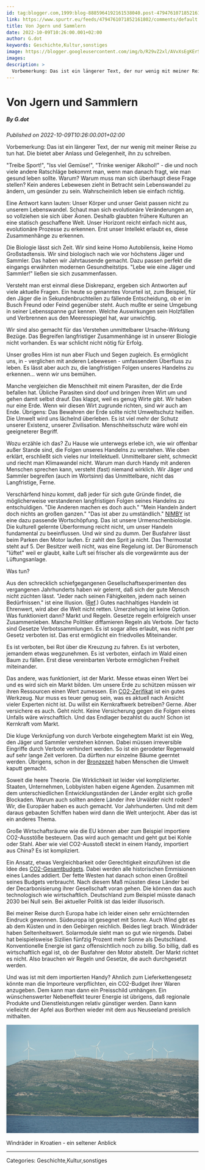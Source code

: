 ```yaml
---
id: tag:blogger.com,1999:blog-8885964192161538040.post-4794761071852161802
link: https://www.spurtr.eu/feeds/4794761071852161802/comments/default
title: Von Jgern und Sammlern
date: 2022-10-09T10:26:00.001+02:00
author: G.dot
keywords: Geschichte,Kultur,sonstiges
image: https://blogger.googleusercontent.com/img/b/R29vZ2xl/AVvXsEgKErSGEp2hGZSDk1T4f19fHp5H5_d5u2RiygAOmq74RTo0UUfm5ef8No7s56__FGQ7l8v8GE7RPY1yuAT82goj2lBDYsuxhYTATu4Zyj6bAQPc-iPuA9RUaKhkVu3QQbyKM3h1DbQ_uGg/s72-c/1665293793107434-0.png
images: 
description: >
  Vorbemerkung: Das ist ein längerer Text, der nur wenig mit meiner Reise zu tun hat. Die bietet aber Anlass und Gelegenheit, ihn zu schreiben.&nbsp;"Treibe Sport!", "Iss viel Gemüse!", "Trinke weniger Alkohol!" - die und noch viele andere Ratschläge bekommt man, wenn man danach fragt, wie man gesund leben sollte. Warum?
---
```

# Von Jgern und Sammlern
##### By G.dot
_Published on 2022-10-09T10:26:00.001+02:00_

Vorbemerkung: Das ist ein längerer Text, der nur wenig mit meiner Reise zu tun hat. Die bietet aber Anlass und Gelegenheit, ihn zu schreiben. 

  

"Treibe Sport!", "Iss viel Gemüse!", "Trinke weniger Alkohol!" - die und noch viele andere Ratschläge bekommt man, wenn man danach fragt, wie man gesund leben sollte. Warum? Warum muss man sich überhaupt diese Frage stellen? Kein anderes Lebewesen zieht in Betracht sein Lebenswandel zu ändern, um gesünder zu sein. Wahrscheinlich leben sie einfach richtig.

Eine Antwort kann lauten: Unser Körper und unser Geist passen nicht zu unserem Lebenswandel. Schaut man sich evolutionäre Veränderungen an, so vollziehen sie sich über Äonen. Deshalb glaubten frühere Kulturen an eine statisch geschaffene Welt. Unser Horizont reicht einfach nicht aus, evolutionäre Prozesse zu erkennen. Erst unser Intellekt erlaubt es, diese Zusammenhänge zu erkennen.

Die Biologie lässt sich Zeit. Wir sind keine Homo Autobilensis, keine Homo Großstadtensis. Wir sind biologisch nach wie vor höchstens Jäger und Sammler. Das haben wir Jahrtausende gemacht. Dazu passen perfekt die eingangs erwähnten modernen Gesundheitstips. "Lebe wie eine Jäger und Sammler!" ließen sie sich zusammenfassen.

Versteht man erst einmal diese Diskrepanz, ergeben sich Antworten auf viele aktuelle Fragen. Ein heute so genanntes Vorurteil ist, zum Beispiel, für den Jäger die in Sekundenbruchteilen zu fällende Entscheidung, ob er im Busch Freund oder Feind gegenüber steht. Auch mußte er seine Umgebung in seiner Lebensspanne gut kennen. Welche Auswirkungen sein Holzfällen und Verbrennen aus den Meeresspiegel hat, war unwichtig.

Wir sind also gemacht für das Verstehen unmittelbarer Ursache-Wirkung Bezüge. Das Begreifen langfristiger Zusammenhänge ist in unserer Biologie nicht vorhanden. Es war schlicht nicht nötig für Erfolg.

Unser großes Hirn ist nun aber Fluch und Segen zugleich. Es ermöglicht uns, in - verglichen mit anderen Lebewesen - umfassendem Überfluss zu leben. Es lässt aber auch zu, die langfristigen Folgen unseres Handelns zu erkennen... wenn wir uns bemühen.

Manche vergleichen die Menschheit mit einem Parasiten, der die Erde befallen hat. Übliche Parasiten sind doof und bringen ihren Wirt um und gehen damit selbst drauf. Das klappt, weil es genug Wirte gibt. Wir haben nur eine Erde. Wenn wir diesen Wirt zugrunde richten, sind wir auch am Ende. Übrigens: Das Bewahren der Erde sollte nicht Umweltschutz heißen. Die Umwelt wird uns lächelnd überleben. Es ist viel mehr der Schutz unserer Existenz, unserer Zivilisation. Menschheitsschutz wäre wohl ein geeigneterer Begriff.

Wozu erzähle ich das? Zu Hause wie unterwegs erlebe ich, wie wir offenbar außer Stande sind, die Folgen unseres Handelns zu verstehen. Wie oben erklärt, erschließt sich vieles nur Intellektuell. Unmittelbarer sieht, schmeckt und riecht man Klimawandel nicht. Warum man durch Handy mit anderen Menschen sprechen kann, versteht (fast) niemand wirklich. Wir Jäger und Sammler begreifen (auch im Wortsinn) das Unmittelbare, nicht das Langfristige, Ferne.

Verschärfend hinzu kommt, daß jeder für sich gute Gründe findet, die möglicherweise verstandenen langfristigen Folgen seines Handelns zu entschuldigen. "Die Anderen machen es doch auch." "Mein Handeln ändert doch nichts an großen ganzen." "Das ist aber zu umständlich." [NIMBY](https://de.wikipedia.org/wiki/NIMBY) ist eine dazu passende Wortschöpfung. Das ist unsere Urmenschenbiologie. Die kulturell gelernte Überformung reicht nicht, um unser Handeln fundamental zu beeinflussen. Und wir sind zu dumm. Der Busfahrer lässt beim Parken den Motor laufen. Er zahlt den Sprit ja nicht. Das Thermostat steht auf 5. Der Besitzer weiß nicht, was eine Regelung ist. Der Büromensch "lüftet" weil er glaubt, kalte Luft sei frischer als die vorgewärmte aus der Lüftungsanlage.

Was tun?

Aus den schrecklich schiefgegangenen Gesellschaftsexperimenten des vergangenen Jahrhunderts haben wir gelernt, daß sich der gute Mensch nicht züchten lässt. "Jeder nach seinen Fähigkeiten, jedem nach seinen Bedürfnissen." ist eine Illusion. ([Ref](https://de.wikipedia.org/wiki/Sozialistisches_Leistungsprinzip).) Gutes nachhaltiges Handeln ist Ehrenwert, wird aber die Welt nicht retten. Umerziehung ist keine Option. Was funktioniert dann? Markt und Regeln. Gesetze regeln erfolgreich unser Zusammenleben. Manche Politiker diffamieren Regeln als Verbote. Der facto sind Gesetze Verbotssammlungen. Es ist sogar alles erlaubt, was nicht per Gesetz verboten ist. Das erst ermöglicht ein friedvolles Miteinander. 

Es ist verboten, bei Rot über die Kreuzung zu fahren. Es ist verboten, jemandem etwas wegzunehmen. Es ist verboten, einfach im Wald einen Baum zu fällen. Erst diese vereinbarten Verbote ermöglichen Freiheit miteinander.

Das andere, was funktioniert, ist der Markt. Messe etwas einen Wert bei und es wird sich ein Markt bilden. Um unsere Erde zu schützen müssen wir ihren Ressourcen einen Wert zumessen. Ein [CO2-Zerifikat](https://de.wikipedia.org/wiki/CO2-Preis) ist ein gutes Werkzeug. Nur muss es teuer genug sein, was es aktuell nach Ansicht vieler Experten nicht ist. Du willst ein Kernkraftwerk betreiben? Gerne. Aber versichere es auch. Geht nicht. Keine Versicherung gegen die Folgen eines Unfalls wäre wirschaftlich. Und das Endlager bezahlst du auch! Schon ist Kernkraft vom Markt.

Die kluge Verknüpfung von durch Verbote eingehegtem Markt ist ein Weg, den Jäger und Sammler verstehen können. Dabei müssen irreversible Eingriffe durch Verbote verhindert werden. So ist ein gerodeter Regenwald auf sehr lange Zeit verloren. Da dürften nur einzelne Bäume geerntet werden. Übrigens, schon in der [Bronzezeit](https://de.wikipedia.org/wiki/Burren) haben Menschen die Umwelt kaputt gemacht. 

  

Soweit die heere Theorie. Die Wirklichkeit ist leider viel komplizierter. Staaten, Unternehmen, Lobbyisten haben eigene Agenden. Zusammen mit dem unterschiedlichen Entwicklungsständen der Länder ergibt sich große Blockaden. Warum auch sollten andere Länder ihre Urwälder nicht roden? Wir, die Europäer haben es auch gemacht. Vor Jahrhunderten. Und mit dem daraus gebauten Schiffen haben wird dann die Welt unterjocht. Aber das ist ein anderes Thema.

Große Wirtschaftsräume wie die EU können aber zum Beispiel importiere CO2-Ausstöße besteuern. Das wird auch gemacht und geht gut bei Kohle oder Stahl. Aber wie viel CO2-Ausstoß steckt in einem Handy, importiert aus China? Es ist kompliziert.

Ein Ansatz, etwas Vergleichbarkeit oder Gerechtigkeit einzuführen ist die Idee des [CO2-Gesamtbudgets](https://de.wikipedia.org/wiki/CO2-Budget). Dabei werden alle historischen Emmisionen eines Landes addiert. Der fette Westen hat danach schon einen Großteil seines Budgets verbraucht. Nach diesem Maß müssten diese Länder bei der Decarbonisierung ihrer Gesellschaft voran gehen. Die können das auch technologisch wie wirtschaftlich. Deutschland zum Beispiel müsste danach 2030 bei Null sein. Bei aktueller Politik ist das leider illusorisch. 

  

Bei meiner Reise durch Europa habe ich leider einen sehr ernüchternden Eindruck gewonnen. Südeuropa ist gesegnet mit Sonne. Auch Wind gibt es ab dem Küsten und in den Gebirgen reichlich. Beides liegt brach. Windräder haben Seltenheitswert. Solarmodule sieht man so gut wie nirgends. Dabei hat beispielsweise Sizilien fünfzig Prozent mehr Sonne als Deutschland. Konventionelle Energie ist ganz offensichtlich noch zu billig. So billig, daß es wirtschaftlich egal ist, ob der Busfahrer den Motor abstellt. Der Markt richtet es nicht. Also brauchen wir Regeln und Gesetze, die auch durchgesetzt werden.

Und was ist mit dem importierten Handy? Ahnlich zum Lieferkettengesetz könnte man die Importeure verpflichten, ein CO2-Budget ihrer Waren anzugeben. Dem kann man dann ein Preisschild umhängen. Ein wünschenswerter Nebeneffekt teurer Energie ist übrigens, daß regionale Produkte und Dienstleistungen relativ günstiger werden. Dann kann vielleicht der Apfel aus Borthen wieder mit dem aus Neuseeland preislich mithalten.

[![](../assets/1665293793107434-0.png)](../assets/1665293793107434-0.png)

Windräder in Kroatien - ein seltener Anblick

---
Categories: Geschichte,Kultur,sonstiges
